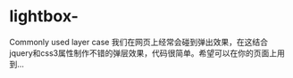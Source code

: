 # lightbox-
Commonly used layer case
我们在网页上经常会碰到弹出效果，在这结合jquery和css3属性制作不错的弹层效果，代码很简单。希望可以在你的页面上用到...

